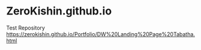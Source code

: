 # ZeroKishin.github.io
Test Repository
https://zerokishin.github.io/Portfolio/DW%20Landing%20Page%20Tabatha.html
